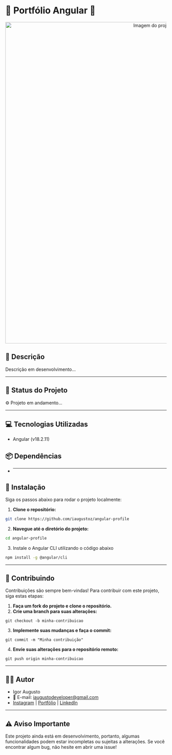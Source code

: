 # 🎨 **Portfólio Angular** 🎨

<div align="center">
<img src="" width="1000px" alt="Imagem do projeto desenvolvido" title="Imagem do projeto"/>
</div>

## 📜 **Descrição**

Descrição em desenvolvimento...

---

## 🚀 **Status do Projeto**

⚙️ Projeto em andamento...

---

## 💻 **Tecnologias Utilizadas**

- Angular (v18.2.11)

## 📦 **Dependências**

- ***

## 🔧 **Instalação**

Siga os passos abaixo para rodar o projeto localmente:

1. **Clone o repositório:**

```bash
git clone https://github.com/iaugustoz/angular-profile
```

2. **Navegue até o diretório do projeto:**

```bash
cd angular-profile
```

3. Instale o Angular CLI utilizando o código abaixo

```bash
npm install -g @angular/cli
```

---

## 🤝 Contribuindo

Contribuições são sempre bem-vindas! Para contribuir com este projeto, siga estas etapas:

1. **Faça um fork do projeto e clone o repositório.**
2. **Crie uma branch para suas alterações:**

```
git checkout -b minha-contribuicao
```

3. **Implemente suas mudanças e faça o commit:**

```
git commit -m "Minha contribuição"
```

4. **Envie suas alterações para o repositório remoto:**

```
git push origin minha-contribuicao
```

---

## 👨‍💻 Autor

- Igor Augusto
- 📧 E-mail: iaugustodeveloper@gmail.com
- [Instagram](https://www.instagram.com/iaugusto__/) | [Portfólio](https://iaugusto.vercel.app/) | [LinkedIn](https://www.linkedin.com/in/igorbrz/)

---

## ⚠️ Aviso Importante

Este projeto ainda está em desenvolvimento, portanto, algumas funcionalidades podem estar incompletas ou sujeitas a alterações. Se você encontrar algum bug, não hesite em abrir uma issue!
````
